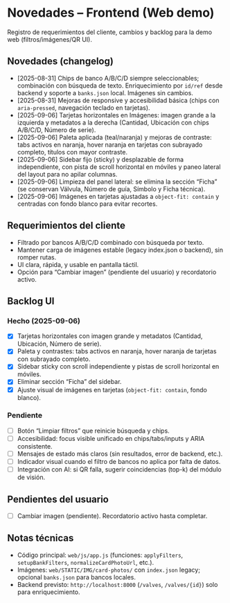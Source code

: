 # Novedades – Frontend (Web demo)

Registro de requerimientos del cliente, cambios y backlog para la demo web (filtros/imágenes/QR UI).

## Novedades (changelog)
- [2025-08-31] Chips de banco A/B/C/D siempre seleccionables; combinación con búsqueda de texto. Enriquecimiento por `id/ref` desde backend y soporte a `banks.json` local. Imágenes sin cambios.
- [2025-08-31] Mejoras de responsive y accesibilidad básica (chips con `aria-pressed`, navegación teclado en tarjetas).
 - [2025-09-06] Tarjetas horizontales en Imágenes: imagen grande a la izquierda y metadatos a la derecha (Cantidad, Ubicación con chips A/B/C/D, Número de serie).
 - [2025-09-06] Paleta aplicada (teal/naranja) y mejoras de contraste: tabs activos en naranja, hover naranja en tarjetas con subrayado completo, títulos con mayor contraste.
 - [2025-09-06] Sidebar fijo (sticky) y desplazable de forma independiente, con pista de scroll horizontal en móviles y paneo lateral del layout para no apilar columnas.
 - [2025-09-06] Limpieza del panel lateral: se elimina la sección “Ficha” (se conservan Válvula, Número de guía, Símbolo y Ficha técnica).
 - [2025-09-06] Imágenes en tarjetas ajustadas a `object-fit: contain` y centradas con fondo blanco para evitar recortes.

## Requerimientos del cliente
- Filtrado por bancos A/B/C/D combinado con búsqueda por texto.
- Mantener carga de imágenes estable (legacy index.json o backend), sin romper rutas.
- UI clara, rápida, y usable en pantalla táctil.
- Opción para “Cambiar imagen” (pendiente del usuario) y recordatorio activo.

## Backlog UI
### Hecho (2025-09-06)
- [x] Tarjetas horizontales con imagen grande y metadatos (Cantidad, Ubicación, Número de serie).
- [x] Paleta y contrastes: tabs activos en naranja, hover naranja de tarjetas con subrayado completo.
- [x] Sidebar sticky con scroll independiente y pistas de scroll horizontal en móviles.
- [x] Eliminar sección “Ficha” del sidebar.
- [x] Ajuste visual de imágenes en tarjetas (`object-fit: contain`, fondo blanco).

### Pendiente
- [ ] Botón “Limpiar filtros” que reinicie búsqueda y chips.
- [ ] Accesibilidad: focus visible unificado en chips/tabs/inputs y ARIA consistente.
- [ ] Mensajes de estado más claros (sin resultados, error de backend, etc.).
- [ ] Indicador visual cuando el filtro de bancos no aplica por falta de datos.
- [ ] Integración con AI: si QR falla, sugerir coincidencias (top-k) del módulo de visión.

## Pendientes del usuario
- [ ] Cambiar imagen (pendiente). Recordatorio activo hasta completar.

## Notas técnicas
- Código principal: `web/js/app.js` (funciones: `applyFilters`, `setupBankFilters`, `normalizeCardPhotoUrl`, etc.).
- Imágenes: `web/STATIC/IMG/card-photos/` con `index.json` legacy; opcional `banks.json` para bancos locales.
- Backend previsto: `http://localhost:8000` (`/valves`, `/valves/{id}`) solo para enriquecimiento.
